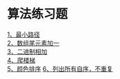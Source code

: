 算法练习题<br>
====
[1、最小路径](https://github.com/aping-fo/leetcode/blob/master/MinPathSum.java)  
[2、数组尾元素加一](https://github.com/aping-fo/leetcode/blob/master/PlusOne.java)  
[3、二进制相加](https://github.com/aping-fo/leetcode/blob/master/AddBinary.java)  
[4、爬楼梯](https://github.com/aping-fo/leetcode/blob/master/ClimbStairs.java)  
[5、颜色排序](https://github.com/aping-fo/leetcode/blob/master/SortColors.java)
[6、列出所有自序，不重复](https://github.com/aping-fo/leetcode/blob/master/Subsets.java)
